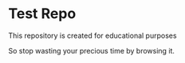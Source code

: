 # Test Repo

This repository is created for educational purposes

So stop wasting your precious time by browsing it.
